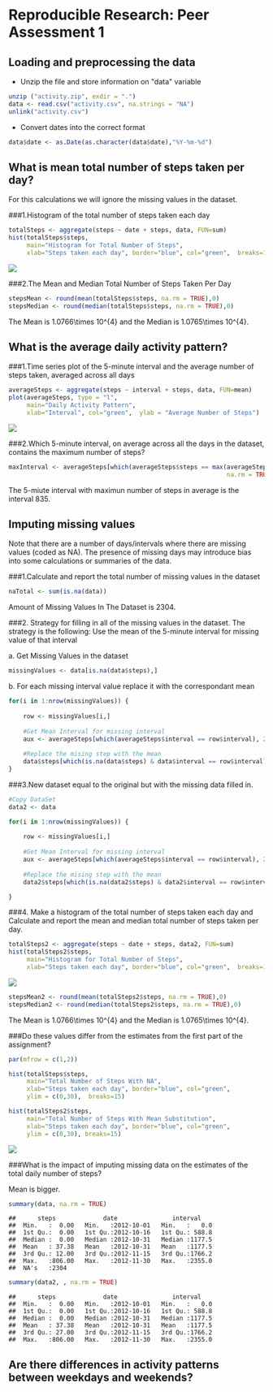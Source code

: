 # Reproducible Research: Peer Assessment 1

## Loading and preprocessing the data

* Unzip the file and store information on "data" variable 


```r
unzip ("activity.zip", exdir = ".")
data <- read.csv("activity.csv", na.strings = "NA")
unlink("activity.csv")
```

* Convert dates into the correct format


```r
data$date <- as.Date(as.character(data$date),"%Y-%m-%d")
```


## What is mean total number of steps taken per day?

For this calculations we will ignore the missing values in the dataset.


###1.Histogram of the total number of steps taken each day


```r
totalSteps <- aggregate(steps ~ date + steps, data, FUN=sum)
hist(totalSteps$steps, 
     main="Histogram for Total Number of Steps",
     xlab="Steps taken each day", border="blue", col="green",  breaks=15)
```

<img src="PA1_template_files/figure-html/unnamed-chunk-3-1.png" style="display: block; margin: auto;" />


###2.The Mean and Median Total Number of Steps Taken Per Day


```r
stepsMean <- round(mean(totalSteps$steps, na.rm = TRUE),0)
stepsMedian <- round(median(totalSteps$steps, na.rm = TRUE),0)
```
The Mean is 1.0766\times 10^{4} and the Median is 1.0765\times 10^{4}.

## What is the average daily activity pattern?

###1.Time series plot of the 5-minute interval and the average number of steps taken, averaged across all days



```r
averageSteps <- aggregate(steps ~ interval + steps, data, FUN=mean)
plot(averageSteps, type = "l", 
     main="Daily Activity Pattern",
     xlab="Interval", col="green",  ylab = "Average Number of Steps")
```

<img src="PA1_template_files/figure-html/unnamed-chunk-5-1.png" style="display: block; margin: auto;" />

###2.Which 5-minute interval, on average across all the days in the dataset, contains the maximum number of steps?


```r
maxInterval <- averageSteps[which(averageSteps$steps == max(averageSteps$steps, 
                                                            na.rm = TRUE)), ]
```

The 5-miute interval with maximun number of steps in average is the interval 835.


## Imputing missing values

Note that there are a number of days/intervals where there are missing values (coded as NA). The presence of missing days may introduce bias into some calculations or summaries of the data.

###1.Calculate and report the total number of missing values in the dataset


```r
naTotal <- sum(is.na(data))
```

Amount of Missing Values In The Dataset is 2304.


###2. Strategy for filling in all of the missing values in the dataset. The strategy is the following: Use the mean of the 5-minute interval for missing value of that interval


a. Get Missing Values in the dataset

```r
missingValues <- data[is.na(data$steps),]
```

b. For each missing interval value replace it with the correspondant mean


```r
for(i in 1:nrow(missingValues)) {
    
    row <- missingValues[i,]
    
    #Get Mean Interval for missing interval
    aux <- averageSteps[which(averageSteps$interval == row$interval), 2]
    
    #Replace the mising step with the mean
    data$steps[which(is.na(data$steps) & data$interval == row$interval)] <- aux
}
```

###3.New dataset equal to the original but with the missing data filled in.


```r
#Copy DataSet
data2 <- data

for(i in 1:nrow(missingValues)) {
    
    row <- missingValues[i,]
    
    #Get Mean Interval for missing interval
    aux <- averageSteps[which(averageSteps$interval == row$interval), 2]
    
    #Replace the mising step with the mean
    data2$steps[which(is.na(data2$steps) & data2$interval == row$interval)] <- aux

}
```

###4. Make a histogram of the total number of steps taken each day and Calculate and report the mean and median total number of steps taken per day. 



```r
totalSteps2 <- aggregate(steps ~ date + steps, data2, FUN=sum)
hist(totalSteps2$steps, 
     main="Histogram for Total Number of Steps",
     xlab="Steps taken each day", border="blue", col="green",  breaks=15)
```

<img src="PA1_template_files/figure-html/unnamed-chunk-11-1.png" style="display: block; margin: auto;" />


```r
stepsMean2 <- round(mean(totalSteps2$steps, na.rm = TRUE),0)
stepsMedian2 <- round(median(totalSteps2$steps, na.rm = TRUE),0)
```
The Mean is 1.0766\times 10^{4} and the Median is 1.0765\times 10^{4}.


###Do these values differ from the estimates from the first part of the assignment? 


```r
par(mfrow = c(1,2))

hist(totalSteps$steps, 
     main="Total Number of Steps With NA",
     xlab="Steps taken each day", border="blue", col="green", 
     ylim = c(0,30),  breaks=15)

hist(totalSteps2$steps, 
     main="Total Number of Steps With Mean Substitution",
     xlab="Steps taken each day", border="blue", col="green",  
     ylim = c(0,30), breaks=15)
```

![](PA1_template_files/figure-html/unnamed-chunk-13-1.png)<!-- -->

###What is the impact of imputing missing data on the estimates of the total daily number of steps?

Mean is bigger.


```r
summary(data, na.rm = TRUE)
```

```
##      steps             date               interval     
##  Min.   :  0.00   Min.   :2012-10-01   Min.   :   0.0  
##  1st Qu.:  0.00   1st Qu.:2012-10-16   1st Qu.: 588.8  
##  Median :  0.00   Median :2012-10-31   Median :1177.5  
##  Mean   : 37.38   Mean   :2012-10-31   Mean   :1177.5  
##  3rd Qu.: 12.00   3rd Qu.:2012-11-15   3rd Qu.:1766.2  
##  Max.   :806.00   Max.   :2012-11-30   Max.   :2355.0  
##  NA's   :2304
```

```r
summary(data2, , na.rm = TRUE)
```

```
##      steps             date               interval     
##  Min.   :  0.00   Min.   :2012-10-01   Min.   :   0.0  
##  1st Qu.:  0.00   1st Qu.:2012-10-16   1st Qu.: 588.8  
##  Median :  0.00   Median :2012-10-31   Median :1177.5  
##  Mean   : 37.38   Mean   :2012-10-31   Mean   :1177.5  
##  3rd Qu.: 27.00   3rd Qu.:2012-11-15   3rd Qu.:1766.2  
##  Max.   :806.00   Max.   :2012-11-30   Max.   :2355.0
```


## Are there differences in activity patterns between weekdays and weekends?

